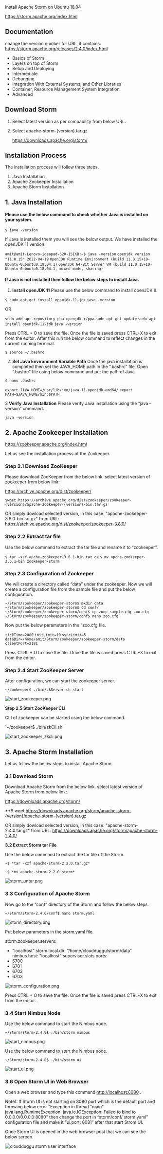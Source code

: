 Install Apache Storm on Ubuntu 18.04

https://storm.apache.org/index.html

## Documentation

change the version number for URL, it contains: https://storm.apache.org/releases/2.4.0/index.html

* Basics of Storm
* Layers on top of Storm
* Setup and Deploying
* Intermediate
* Debugging
* Integration With External Systems, and Other Libraries
* Container, Resource Management System Integration
* Advanced

## Download Storm

1. Select latest version as per compability from below URL.
2. Select apache-storm-{version}.tar.gz

   https://downloads.apache.org/storm/

## Installation Process

The installation process will follow three steps.

1. Java Installation
2. Apache Zookeeper Installation
3. Apache Storm Installation

## **1. Java Installation**

#### Please use the below command to check whether Java is installed on your system.

`$ java -version`

If Java is installed them you will see the below output. We have installed the openJDK 11 version.

```amit@amit-Lenovo-ideapad-520-15IKB:~$ java -version```
```openjdk version "11.0.15" 2022-04-19```
```OpenJDK Runtime Environment (build 11.0.15+10-Ubuntu-0ubuntu0.18.04.1)```
```OpenJDK 64-Bit Server VM (build 11.0.15+10-Ubuntu-0ubuntu0.18.04.1, mixed mode, sharing)```

#### If Java is not installed then follow the below steps to install Java.

1. **Install openJDK 11**
   Please use the below command to install openJDK 8.

`$ sudo apt-get install openjdk-11-jdk`
`java -version`

OR

`sudo add-apt-repository ppa:openjdk-r/ppa`
`sudo apt-get update`
`sudo apt install openjdk-11-jdk`
`java -version`

Press CTRL + O to save the file. Once the file is saved press CTRL+X to exit from the editor. After this run the below command to reflect changes in the current running terminal.

`$ source ~/.bashrc`

2. **Set Java Environment Variable Path**
   Once the java installation is completed then set the JAVA_HOME path in the “.bashrc” file.
   Open “.bashrc” file using below command and put the path of Java.

`$ nano .bashrc`

`export JAVA_HOME=/usr/lib/jvm/java-11-openjdk-amd64/`
`export PATH=$JAVA_HOME/bin:$PATH`

3 **Verify Java Installation**
Please verify Java installation using the “java –version” command.

`java -version`

## **2. Apache Zookeeper Installation**

https://zookeeper.apache.org/index.html

Let us see the installation process of the Zookeeper.

### **Step 2.1 Download ZooKeeper**

Please download ZooKeeper from the below link. select latest version of zookeeper from below link:

https://archive.apache.org/dist/zookeeper/

`$wget https://archive.apache.org/dist/zookeeper/zookeeper-{version}/apache-zookeeper-{version}-bin.tar.gz`

OR simply dowload selected version, in this case: "apache-zookeeper-3.8.0-bin.tar.gz" from URL: https://archive.apache.org/dist/zookeeper/zookeeper-3.8.0/

### **Step 2.2 Extract tar file**

Use the below command to extract the tar file and rename it to “zookeeper”.

`$ tar –xzf apche-zookeeper-3.6.1-bin.tar.gz`
`$ mv apche-zookeeper-3.6.1-bin zookeeper-storm`

### **Step 2.3 Configuration of Zookeeper**

We will create a directory called “data” under the zookeeper. Now we will create a configuration file from the sample file and put the below configuration.

`~/Storm/zookeeper/zookeeper-storm$ mkdir data`
`~/Storm/zookeeper/zookeeper-storm$ cd conf/`
`~/Storm/zookeeper/zookeeper-storm/conf$ cp zoop_sample.cfg zoo.cfg`
`~/Storm/zookeeper/zookeeper-storm/conf$ nano zoo.cfg`

Now put the below parameters in the “zoo.cfg file.

`tickTime=2000`
`initLimit=10`
`syncLimit=5`
`dataDir=/home/amit/Storm/zookeeper/zookeeper-storm/data`
`clientPort=2181`

Press CTRL + O to save the file. Once the file is saved press CTRL+X to exit from the editor.

### **Step 2.4 Start ZooKeeper Server**

After configuration, we can start the zookeeper server.

`~/zookeeper$ ./bin/zkServer.sh start`

![start_zookeeper.png](assets/start_zookeeper.png)

**Step 2.5 Start ZooKeeper CLI**

CLI of zookeeper can be started using the below command.

`~/zookeeper$ ./bin/zkCli.sh'

![start_zookeeper_zkcli.png](assets/start_zookeeper_zkcli.png?t=1664331963076)

## **3. Apache Storm Installation**

Let us follow the below steps to install Apache Storm.

### **3.1 Download Storm**

Download Apache Storm from the below link. select latest version of Apache Storm from below link:

https://downloads.apache.org/storm/

**$ wget https://downloads.apache.org/storm/apache-storm-{version}/apache-storm-{version}.tar.gz

OR simply dowload selected version, in this case: "apache-storm-2.4.0.tar.gz" from URL: https://downloads.apache.org/storm/apache-storm-2.4.0/

**3.2 Extract Storm tar File**

Use the below command to extract the tar file of the Storm.

`~$ *tar -xzf apache-storm-2.2.0.tar.gz*`

`~$ *mv apache-storm-2.2.0 storm*`

![storm_untar.png](assets/storm_untar.png)

### **3.3 Configuration of Apache Storm**

Now go to the “conf” directory of the Storm and follow the below steps.

`~/Storm/storm-2.4.0/conf$ nano storm.yaml`

![storm_directory.png](assets/storm_directory.png)

Put below parameters in the storm.yaml file.

storm.zookeeper.servers:
- &#34;localhost&#34;
storm.local.dir: “/home/cloudduggu/storm/data”
nimbus.host: &#34;localhost&#34;
supervisor.slots.ports:
- 6700
- 6701
- 6702
- 6703


![storm_configuration.png](assets/storm_configuration.png)

Press CTRL + O to save the file. Once the file is saved press CTRL+X to exit from the editor.

### **3.4 Start Nimbus Node**

Use the below command to start the Nimbus node.

`~/Storm/storm-2.4.0$ ./bin/storm nimbus`

![start_nimbus.png](assets/start_nimbus.png)


Use the below command to start the Nimbus node.

`~/Storm/storm-2.4.0$ ./bin/storm ui`

![start_ui.png](assets/start_ui.png)

### **3.6 Open Storm UI in Web Browser**

Open a web browser and type this command [http://localhost:8080](http://localhost:8080/) .

Note1: If Storm UI is not starting on 8080 port which is the default port and throwing below error "Exception in thread "main" java.lang.RuntimeException: java.io.IOException: Failed to bind to 0.0.0.0/0.0.0.0:8080" then change the port in “storm/conf/ storm.yaml” configuration file and make it “ui.port: 8081” after that start Strom UI.


Once Storm UI is opened in the web browser post that we can see the below screen.

![cloudduggu storm user interface](https://www.cloudduggu.com/storm/installation/cloudduggu_storm_user_interface.png)
